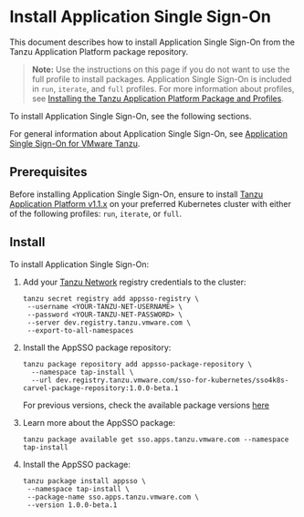 # Install Application Single Sign-On

This document describes how to install Application Single Sign-On
from the Tanzu Application Platform package repository.

>**Note:** Use the instructions on this page if you do not want to use the full profile to install packages.
>Application Single Sign-On is included in `run`, `iterate`, and `full` profiles.
>For more information about profiles, see [Installing the Tanzu Application Platform Package and Profiles](../install.md).

To install Application Single Sign-On, see the following sections.

For general information about Application Single Sign-On, see [Application Single Sign-On for VMware Tanzu](app-sso/about.md).

## <a id='prereqs'></a>Prerequisites

Before installing Application Single Sign-On, ensure to install [Tanzu Application Platform v1.1.x](install-intro.md) on your preferred Kubernetes cluster with either of the following profiles: `run`, `iterate`, or `full`.

## <a id='install'></a>Install

To install Application Single Sign-On:

1. Add your [Tanzu Network](https://dev.registry.tanzu.vmware.com) registry credentials to the cluster:

    ```shell
    tanzu secret registry add appsso-registry \
     --username <YOUR-TANZU-NET-USERNAME> \
     --password <YOUR-TANZU-NET-PASSWORD> \
     --server dev.registry.tanzu.vmware.com \
     --export-to-all-namespaces
    ```

1. Install the AppSSO package repository:

    ```shell
    tanzu package repository add appsso-package-repository \
      --namespace tap-install \
      --url dev.registry.tanzu.vmware.com/sso-for-kubernetes/sso4k8s-carvel-package-repository:1.0.0-beta.1
    ```

    For previous versions,
    check the available package versions [here](https://dev.registry.tanzu.vmware.com/harbor/projects/169/repositories/sso4k8s-carvel-package-repository)

1. Learn more about the AppSSO package:

    ```shell
    tanzu package available get sso.apps.tanzu.vmware.com --namespace tap-install
    ```

1. Install the AppSSO package:

    ```shell
    tanzu package install appsso \
     --namespace tap-install \
     --package-name sso.apps.tanzu.vmware.com \
     --version 1.0.0-beta.1
    ```
